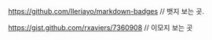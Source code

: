 https://github.com/Ileriayo/markdown-badges
// 뱃지 보는 곳.

https://gist.github.com/rxaviers/7360908
// 이모지 보는 곳
